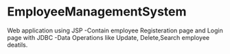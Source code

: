 # EmployeeManagementSystem
Web application using JSP 
-Contain employee Registeration page and Login page with JDBC 
-Data Operations like Update, Delete,Search employee deatils.
